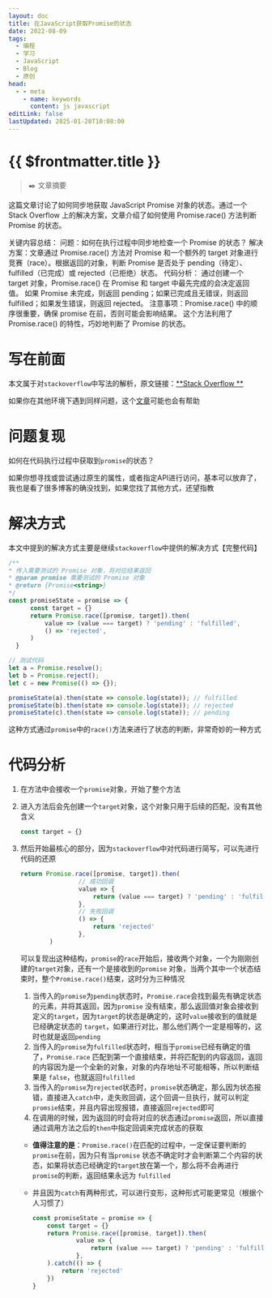 ```yaml
---
layout: doc
title: 在JavaScript获取Promise的状态
date: 2022-08-09
tags:
  - 编程
  - 学习
  - JavaScript
  - Blog
  - 原创
head:
  - - meta
    - name: keywords
      content: js javascript
editLink: false
lastUpdated: 2025-01-20T10:08:00
---
```

# {{ $frontmatter.title }}

>  :black_nib: 文章摘要

<!-- DESC SEP -->

这篇文章讨论了如何同步地获取 JavaScript Promise 对象的状态。通过一个 Stack Overflow 上的解决方案，文章介绍了如何使用
Promise.race() 方法判断 Promise 的状态。

关键内容总结：
问题：如何在执行过程中同步地检查一个 Promise 的状态？
解决方案：文章通过 Promise.race() 方法对 Promise 和一个额外的 target 对象进行竞赛（race）。根据返回的对象，判断 Promise 是否处于
pending（待定）、fulfilled（已完成）或 rejected（已拒绝）状态。
代码分析：
通过创建一个 target 对象，Promise.race() 在 Promise 和 target 中最先完成的会决定返回值。
如果 Promise 未完成，则返回 pending；如果已完成且无错误，则返回 fulfilled；如果发生错误，则返回 rejected。
注意事项：Promise.race() 中的顺序很重要，确保 promise 在前，否则可能会影响结果。
这个方法利用了 Promise.race() 的特性，巧妙地判断了 Promise 的状态。

<!-- DESC SEP -->

# 写在前面

本文属于对`stackoverflow`中写法的解析，原文链接：[**Stack Overflow
** ](https://stackoverflow.com/questions/30564053/how-can-i-synchronously-determine-a-javascript-promises-state)

如果你在其他环境下遇到同样问题，这个[文章](https://blog.csdn.net/Lee_01/article/details/124892590)可能也会有帮助

# 问题复现

如何在代码执行过程中获取到`promise`的状态？

如果你想寻找或尝试通过原生的属性，或者指定API进行访问，基本可以放弃了，我也是看了很多博客的确没找到，如果您找了其他方式，还望指教

# 解决方式

本文中提到的解决方式主要是继续`stackoverflow`中提供的解决方式【完整代码】

  ```js
  /**
 * 传入需要测试的 Promise 对象，将对应结果返回
 * @param promise 需要测试的 Promise 对象
 * @return {Promise<string>}
 */
const promiseState = promise => {
        const target = {}
        return Promise.race([promise, target]).then(
            value => (value === target) ? 'pending' : 'fulfilled',
            () => 'rejected',
        )
    }

// 测试代码
let a = Promise.resolve();
let b = Promise.reject();
let c = new Promise(() => {});

promiseState(a).then(state => console.log(state)); // fulfilled
promiseState(b).then(state => console.log(state)); // rejected
promiseState(c).then(state => console.log(state)); // pending
  ```

这种方式通过`promise`中的`race()`方法来进行了状态的判断，非常奇妙的一种方式

# 代码分析

1. 在方法中会接收一个`promise`对象，开始了整个方法

2. 进入方法后会先创建一个`target`对象，这个对象只用于后续的匹配，没有其他含义

   ```js
   const target = {}
   ```

3. 然后开始最核心的部分，因为`stackoverflow`中对代码进行简写，可以先进行代码的还原

   ```js
   return Promise.race([promise, target]).then(
                   // 成功回调
                   value => {
                       return (value === target) ? 'pending' : 'fulfilled'
                   },
                   // 失败回调
                   () => {
                       return 'rejected'
                   },
           )
   ```

   可以复现出这种结构，`promise`的`race`开始后，接收两个对象，一个为刚刚创建的`target`对象，还有一个是接收到的`promise`
   对象，当两个其中一个状态结束时，整个`Promise.race()`结束，这时分为三种情况

    1. 当传入的`promise`为`pending`状态时，`Promise.race`会找到最先有确定状态的元素，并将其返回，因为`promise`
       没有结束，那么返回值对象会接收到定义的`target`，因为`target`的状态是确定的，这时`value`接收到的值就是已经确定状态的
       `target`，如果进行对比，那么他们两个一定是相等的，这时也就是返回`pending`
    2. 当传入的`promise`为`fulfilled`状态时，相当于`promise`已经有确定的值了，`Promise.race`
       匹配到第一个直接结束，并将匹配到的内容返回，返回的内容因为是一个全新的对象，对象的内存地址不可能相等，所以判断结果是
       `false`，也就返回`fulfilled`
    3. 当传入的`promise`为`rejected`状态时，`promise`状态确定，那么因为状态报错，直接进入`catch`中，走失败回调，这个回调一旦执行，就可以判定
       `promsie`结束，并且内容出现报错，直接返回`rejected`即可
    4. 在调用的时候，因为返回的时会将对应的状态通过`promise`返回，所以直接通过调用方法之后的`then`中指定回调来完成状态的获取

    - **值得注意的是**：`Promise.race()`在匹配的过程中，一定保证要判断的`promise`在前，因为只有当`promise`
      状态不确定时才会判断第二个内容的状态，如果将状态已经确定的`target`放在第一个，那么将不会再进行`promise`的判断，返回结果永远为
      `fulfilled`

    - 并且因为`catch`有两种形式，可以进行变形，这种形式可能更常见（根据个人习惯了）

      ```js
      const promiseState = promise => {
          const target = {}
          return Promise.race([promise, target]).then(
                  value => {
                      return (value === target) ? 'pending' : 'fulfilled'
                  },
          ).catch(() => {
              return 'rejected'
          })
      }
      ```
